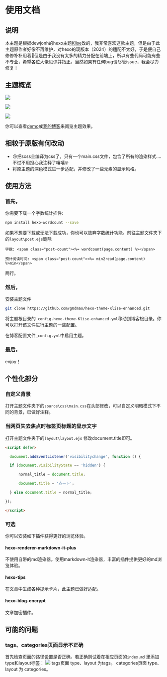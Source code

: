 # 使用文档
## 说明

本主题是根据dewjonh的hexo主题[Klise](https://github.com/dewjohn/hexo-theme-Klise)改的，我非常喜欢这款主题，但是由于此主题原作者好像不再维护，对hexo的现版本（2024）的适配不太好，于是便自己修修补补用着🙂但是由于我没有太多的精力分配在前端上，所以有些代码可能有些不专业，希望各位大佬见谅并指正。当然如果有任何bug请尽管issue，我会尽力修复！

## 主题概览

![](https://im.godmao.top/posts/20333/Snipaste_2025-04-06_15-26-39.png)

![](https://im.godmao.top/posts/20333/Snipaste_2025-04-06_15-27-19.png)

![](https://im.godmao.top/posts/20333/Snipaste_2025-04-06_15-27-54.png)

你可以查看[demo](https://im.godmao.top/)或[我的博客](https://im.godmao.top/)来阅览主题效果。

## 相较于原版有何改动

- 😢把scss全编译为css了，只有一个main.css文件，包含了所有的渲染样式....不过不用担心我注释了嘻嘻🤓
- 将原主题的深色模式进一步适配，并修改了一些元素的显示风格。
## 使用方法

### 首先，
你需要下载一个字数统计插件:
```bash
npm install hexo-wordcount --save
```

如果不想要下载或无法下载成功，你也可以放弃字数统计功能。前往主题文件夹下的`layout\post.ejs`删除
```ejs
字数: <span class="post-count"><%= wordcount(page.content) %></span>

预计阅读时间: <span class="post-count"><%= min2read(page.content) %>min</span>
```
两行。

### 然后，
安装主题文件
```bash
git clone https://github.com/g0dmao/hexo-theme-Klise-enhanced.git
```

将主题根目录的`_config.hexo-theme-Klise-enhanced.yml`移动到博客根目录。你可以打开该文件进行主题的一些配置。

在博客配置文件`_config.yml`中启用主题。

### 最后，
enjoy！

## 个性化部分

### 自定义背景
打开主题文件夹下的`source\css\main.css`在头部修改，可以自定义明暗模式下不同的背景，已做好注释。

### 当网页失去焦点时标签页标题的显示文字
打开主题文件夹下的`layout\layout.ejs` 修改document.title即可。
```html
<script defer>

  document.addEventListener('visibilitychange', function () {

  if (document.visibilityState == 'hidden') {

      normal_title = document.title;

      document.title = '点一下';

  } else document.title = normal_title;

});

</script>
```
### 可选
你可以安装如下插件获得更好的浏览体验。
#### hexo-renderer-markdown-it-plus
不使用自带的md渲染器。使用markdown-it渲染器，丰富的插件提供更好的md浏览体验。

####  hexo-tips
在文章中生成各种提示卡片，此主题已做好适配。

#### hexo-blog-encrypt
文章加密插件。

## 可能的问题

### tags、categories页面显示不正确
首先检查页面的路径设置是否正确。若正确则试着在相应页面的`index.md` 里添加type和layout标签：
![](Snipaste_2025-04-06_16-18-33.png)
tags页面 type、layout 为tags。
categories页面 type、layout 为 categories。
